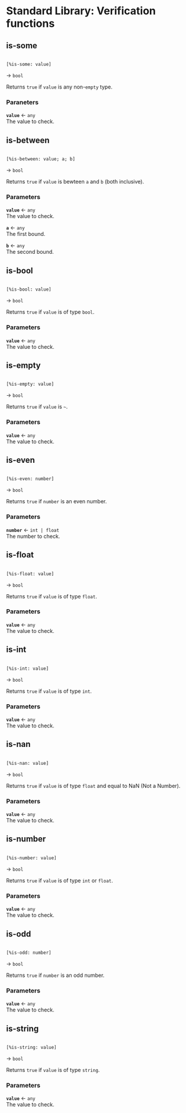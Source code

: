 # Standard Library: Verification functions

## is-some

```rant

[%is-some: value] 

```
&rarr; `bool`

Returns `true` if `value` is any non-`empty` type.

### Paraneters

**`value`** &larr; `any` <br/>
The value to check.


## is-between

```rant

[%is-between: value; a; b]

```
&rarr; `bool`

Returns `true` if `value` is bewteen `a` and `b` (both inclusive).

### Parameters

**`value`** &larr; `any` <br/>
The value to check.

**`a`** &larr; `any` <br/>
The first bound.

**`b`** &larr; `any` <br/>
The second bound.


## is-bool

```rant

[%is-bool: value]

```
&rarr; `bool`

Returns `true` if `value` is of type `bool`.

### Parameters

**`value`** &larr; `any` <br/>
The value to check.


## is-empty

```rant

[%is-empty: value]

```
&rarr; `bool`

Returns `true` if `value` is `~`.

### Parameters

**`value`** &larr; `any` <br/>
The value to check.


## is-even

```rant

[%is-even: number]

```
&rarr; `bool`

Returns `true` if `number` is an even number.

### Parameters

**`number`** &larr; `int | float` <br/>
The number to check.


## is-float

```rant

[%is-float: value]

```
&rarr; `bool`

Returns `true` if `value` is of type `float`.

### Parameters

**`value`** &larr; `any` <br/>
The value to check.


## is-int

```rant

[%is-int: value]

```
&rarr; `bool`

Returns `true` if `value` is of type `int`.

### Parameters

**`value`** &larr; `any` <br/>
The value to check.


## is-nan

```rant

[%is-nan: value]

```
&rarr; `bool`

Returns `true` if `value` is of type `float` and equal to NaN (Not a Number).

### Parameters

**`value`** &larr; `any` <br/>
The value to check.


## is-number

```rant

[%is-number: value]

```
&rarr; `bool`

Returns `true` if `value` is of type `int` or `float`.

### Parameters

**`value`** &larr; `any` <br/>
The value to check.


## is-odd

```rant

[%is-odd: number]

```
&rarr; `bool`

Returns `true` if `number` is an odd number.

### Parameters

**`value`** &larr; `any` <br/>
The value to check.


## is-string

```rant

[%is-string: value]

```
&rarr; `bool`

Returns `true` if `value` is of type `string`.


### Parameters

**`value`** &larr; `any` <br/>
The value to check.